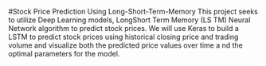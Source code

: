 #Stock Price Prediction Using Long-Short-Term-Memory
This project seeks to utilize Deep Learning models, LongShort Term Memory (LS TM) Neural  Network algorithm to predict stock prices.  We will use Keras to build a LSTM to predict stock prices using historical closing price and trading  volume and visualize both the predicted price values over time a nd the optimal parameters for  the model. 